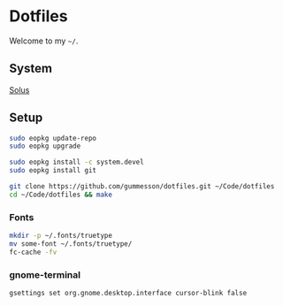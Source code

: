 # Dotfiles

Welcome to my `~/`.

## System

[Solus](https://solus-project.com/)

## Setup

``` sh
sudo eopkg update-repo
sudo eopkg upgrade

sudo eopkg install -c system.devel
sudo eopkg install git

git clone https://github.com/gummesson/dotfiles.git ~/Code/dotfiles
cd ~/Code/dotfiles && make
```

### Fonts

``` sh
mkdir -p ~/.fonts/truetype
mv some-font ~/.fonts/truetype/
fc-cache -fv
```

### gnome-terminal

``` sh
gsettings set org.gnome.desktop.interface cursor-blink false
```
